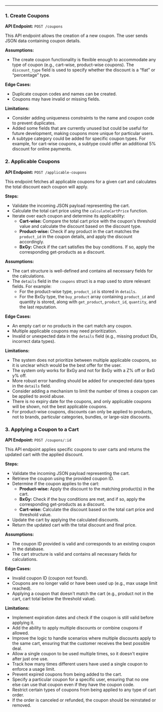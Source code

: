 
---

### 1. Create Coupons
**API Endpoint:** `POST /coupons`

This API endpoint allows the creation of a new coupon. The user sends JSON data containing coupon details.

**Assumptions:**
- The create coupon functionality is flexible enough to accommodate any type of coupon (e.g., cart-wise, product-wise coupons). The `discount_type` field is used to specify whether the discount is a “flat” or “percentage” type.

**Edge Cases:**
- Duplicate coupon codes and names can be created.
- Coupons may have invalid or missing fields.

**Limitations:**
- Consider adding uniqueness constraints to the name and coupon code to prevent duplicates.
- Added some fields that are currently unused but could be useful for future development, making coupons more unique for particular users.
- A subtype category could be added for specific coupon types. For example, for cart-wise coupons, a subtype could offer an additional 5% discount for online payments.

### 2. Applicable Coupons
**API Endpoint:** `POST /applicable-coupons`

This endpoint fetches all applicable coupons for a given cart and calculates the total discount each coupon will apply.

**Steps:**
- Validate the incoming JSON payload representing the cart.
- Calculate the total cart price using the `calculateCartPrice` function.
- Iterate over each coupon and determine its applicability:
  - **Cart-wise:** Compare the total cart price with the coupon's threshold value and calculate the discount based on the discount type.
  - **Product-wise:** Check if any product in the cart matches the `product_id` in the coupon details, and apply the discount accordingly.
  - **BxGy:** Check if the cart satisfies the buy conditions. If so, apply the corresponding get-products as a discount.

**Assumptions:**
- The cart structure is well-defined and contains all necessary fields for the calculations.
- The `details` field in the `coupons` struct is a map used to store relevant fields. For example:
  - For the product-wise type, `product_id` is stored in `details`.
  - For the BxGy type, the `buy_product` array containing `product_id` and quantity is stored, along with `get_product`, `product_id`, `quantity`, and the last reputation.

**Edge Cases:**
- An empty cart or no products in the cart match any coupon.
- Multiple applicable coupons may need prioritization.
- Invalid or unexpected data in the `details` field (e.g., missing product IDs, incorrect data types).

**Limitations:**
- The system does not prioritize between multiple applicable coupons, so it is unclear which would be the best offer for the user.
- The system only works for BxGy and not for BxGy with a Z% off or BxG y% off.
- More robust error handling should be added for unexpected data types in the `details` field.
- Consider adding a mechanism to limit the number of times a coupon can be applied to avoid abuse.
- There is no expiry date for the coupons, and only applicable coupons will be shown, not the best applicable coupons.
- For product-wise coupons, discounts can only be applied to products, not to brands, particular categories, bundles, or large-size discounts.

### 3. Applying a Coupon to a Cart
**API Endpoint:** `POST /coupons/:id`

This API endpoint applies specific coupons to user carts and returns the updated cart with the applied discount.

**Steps:**
- Validate the incoming JSON payload representing the cart.
- Retrieve the coupon using the provided coupon ID.
- Determine if the coupon applies to the cart:
  - **Product-wise:** Apply the discount to the matching product(s) in the cart.
  - **BxGy:** Check if the buy conditions are met, and if so, apply the corresponding get-products as a discount.
  - **Cart-wise:** Calculate the discount based on the total cart price and threshold value.
- Update the cart by applying the calculated discounts.
- Return the updated cart with the total discount and final price.

**Assumptions:**
- The coupon ID provided is valid and corresponds to an existing coupon in the database.
- The cart structure is valid and contains all necessary fields for calculations.

**Edge Cases:**
- Invalid coupon ID (coupon not found).
- Coupons are no longer valid or have been used up (e.g., max usage limit reached).
- Applying a coupon that doesn't match the cart (e.g., product not in the cart, cart total below the threshold value).

**Limitations:**
- Implement expiration dates and check if the coupon is still valid before applying it.
- Add the ability to apply multiple discounts or combine coupons if allowed.
- Improve the logic to handle scenarios where multiple discounts apply to the same cart, ensuring that the customer receives the best possible deal.
- Allow a single coupon to be used multiple times, so it doesn't expire after just one use.
- Track how many times different users have used a single coupon to enforce a usage limit.
- Prevent expired coupons from being added to the cart.
- Specify a particular coupon for a specific user, ensuring that no one else can use that coupon even if they have the coupon code.
- Restrict certain types of coupons from being applied to any type of cart order.
- If the order is canceled or refunded, the coupon should be reinstated or removed.